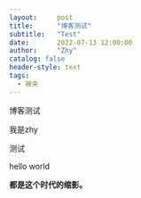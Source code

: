```yaml
---
layout:     post
title:      "博客测试"
subtitle:   "Test"
date:       2022-07-13 12:00:00
author:     "Zhy"
catalog: false
header-style: text
tags:
  - 被夹
---
```

博客测试

我是zhy

测试

hello world

**都是这个时代的缩影。**


